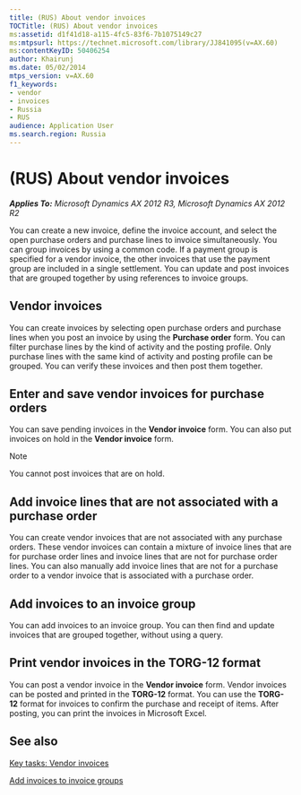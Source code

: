 ```yaml
---
title: (RUS) About vendor invoices
TOCTitle: (RUS) About vendor invoices
ms:assetid: d1f41d18-a115-4fc5-83f6-7b1075149c27
ms:mtpsurl: https://technet.microsoft.com/library/JJ841095(v=AX.60)
ms:contentKeyID: 50406254
author: Khairunj
ms.date: 05/02/2014
mtps_version: v=AX.60
f1_keywords:
- vendor
- invoices
- Russia
- RUS
audience: Application User
ms.search.region: Russia
---
```


# (RUS) About vendor invoices 


_**Applies To:** Microsoft Dynamics AX 2012 R3, Microsoft Dynamics AX 2012 R2_

You can create a new invoice, define the invoice account, and select the open purchase orders and purchase lines to invoice simultaneously. You can group invoices by using a common code. If a payment group is specified for a vendor invoice, the other invoices that use the payment group are included in a single settlement. You can update and post invoices that are grouped together by using references to invoice groups.

## Vendor invoices

You can create invoices by selecting open purchase orders and purchase lines when you post an invoice by using the **Purchase order** form. You can filter purchase lines by the kind of activity and the posting profile. Only purchase lines with the same kind of activity and posting profile can be grouped. You can verify these invoices and then post them together.

## Enter and save vendor invoices for purchase orders

You can save pending invoices in the **Vendor invoice** form. You can also put invoices on hold in the **Vendor invoice** form.


> [!NOTE]
> <P>You cannot post invoices that are on hold.</P>



## Add invoice lines that are not associated with a purchase order

You can create vendor invoices that are not associated with any purchase orders. These vendor invoices can contain a mixture of invoice lines that are for purchase order lines and invoice lines that are not for purchase order lines. You can also manually add invoice lines that are not for a purchase order to a vendor invoice that is associated with a purchase order.

## Add invoices to an invoice group

You can add invoices to an invoice group. You can then find and update invoices that are grouped together, without using a query.

## Print vendor invoices in the TORG-12 format

You can post a vendor invoice in the **Vendor invoice** form. Vendor invoices can be posted and printed in the **TORG-12** format. You can use the **TORG-12** format for invoices to confirm the purchase and receipt of items. After posting, you can print the invoices in Microsoft Excel.

## See also

[Key tasks: Vendor invoices](key-tasks-vendor-invoices.md)

[Add invoices to invoice groups](add-invoices-to-invoice-groups.md)

  


